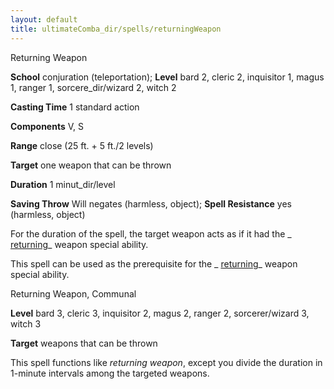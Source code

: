 ```yaml
---
layout: default
title: ultimateComba_dir/spells/returningWeapon
---
```

Returning Weapon

**School** conjuration (teleportation); **Level** bard 2, cleric 2, inquisitor 1, magus 1, ranger 1, sorcere_dir/wizard 2, witch 2

**Casting Time** 1 standard action

**Components** V, S

**Range** close (25 ft. + 5 ft./2 levels)

**Target** one weapon that can be thrown

**Duration** 1 minut_dir/level

**Saving Throw** Will negates (harmless, object); **Spell Resistance** yes (harmless, object)

For the duration of the spell, the target weapon acts as if it had the _ [returning](magicItems/weapons#_weapons-returning)_ weapon special ability.

This spell can be used as the prerequisite for the _ [returning](magicItem_dir/weapons#_weapons-returning)_ weapon special ability.

Returning Weapon, Communal

**Level** bard 3, cleric 3, inquisitor 2, magus 2, ranger 2, sorcerer/wizard 3, witch 3

**Target** weapons that can be thrown

This spell functions like _returning weapon_, except you divide the duration in 1-minute intervals among the targeted weapons.

